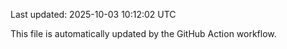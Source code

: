 Last updated: 2025-10-03 10:12:02 UTC

This file is automatically updated by the GitHub Action workflow.
